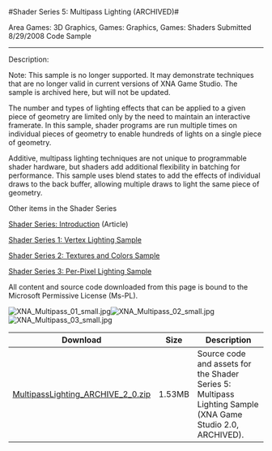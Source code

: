 #Shader Series 5: Multipass Lighting (ARCHIVED)#

Area
Games: 3D Graphics, Games: Graphics, Games: Shaders
Submitted
8/29/2008
Code Sample

---

Description:

Note: This sample is no longer supported. It may demonstrate techniques that are no longer valid in current versions of XNA Game Studio. The sample is archived here, but will not be updated.

The number and types of lighting effects that can be applied to a given piece of geometry are limited only by the need to maintain an interactive framerate. In this sample, shader programs are run multiple times on individual pieces of geometry to enable hundreds of lights on a single piece of geometry.

Additive, multipass lighting techniques are not unique to programmable shader hardware, but shaders add additional flexibility in batching for performance. This sample uses blend states to add the effects of individual draws to the back buffer, allowing multiple draws to light the same piece of geometry.

Other items in the Shader Series

[Shader Series: Introduction](https://github.com/nkast/XNAGameStudio/tree/master/Samples/Shader-Series-Introduction/) (Article)

[Shader Series 1: Vertex Lighting Sample](https://github.com/nkast/XNAGameStudio/tree/master/Samples/Shader-Series-1-Vertex-Lighting/)

[Shader Series 2: Textures and Colors Sample](https://github.com/nkast/XNAGameStudio/tree/master/Samples/Shader-Series-2-Textures-and-Colors/)

[Shader Series 3: Per-Pixel Lighting Sample](https://github.com/nkast/XNAGameStudio/tree/master/Samples/Shader-Series-3-Per-Pixel-Lighting/)


All content and source code downloaded from this page is bound to the Microsoft Permissive License (Ms-PL).

![XNA_Multipass_01_small.jpg](https://github.com/nkast/XNAGameStudio/blob/master/Images/XNA_Multipass_01_small.jpg)![XNA_Multipass_02_small.jpg](https://github.com/nkast/XNAGameStudio/blob/master/Images/XNA_Multipass_02_small.jpg)![XNA_Multipass_03_small.jpg](https://github.com/nkast/XNAGameStudio/blob/master/Images/XNA_Multipass_03_small.jpg)

	
	
Download | Size | Description
---|---|---|
[MultipassLighting_ARCHIVE_2_0.zip](https://github.com/nkast/XNAGameStudio/blob/master/Samples/MultipassLighting_ARCHIVE_2_0.zip?raw=true) | 1.53MB | Source code and assets for the Shader Series 5: Multipass Lighting Sample (XNA Game Studio 2.0, ARCHIVED). 